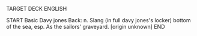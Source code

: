 TARGET DECK
ENGLISH

START
Basic
Davy jones
Back: n. Slang (in full davy jones's locker) bottom of the sea, esp. As the sailors' graveyard. [origin unknown]
END
